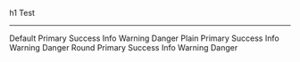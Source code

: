 h1
Test

---

<script setup>
import {
  Check,
  Delete,
  Edit,
  Message,
  Search,
  Star,
} from '@element-plus/icons-vue'
</script>
<el-row class="mb-4">
  <el-button>Default</el-button>
  <el-button type="primary">Primary</el-button>
  <el-button type="success">Success</el-button>
  <el-button type="info">Info</el-button>
  <el-button type="warning">Warning</el-button>
  <el-button type="danger">Danger</el-button>
</el-row>

<el-row class="mb-4">
  <el-button plain>Plain</el-button>
  <el-button type="primary" plain>Primary</el-button>
  <el-button type="success" plain>Success</el-button>
  <el-button type="info" plain>Info</el-button>
  <el-button type="warning" plain>Warning</el-button>
  <el-button type="danger" plain>Danger</el-button>
</el-row>

<el-row class="mb-4">
  <el-button round>Round</el-button>
  <el-button type="primary" round>Primary</el-button>
  <el-button type="success" round>Success</el-button>
  <el-button type="info" round>Info</el-button>
  <el-button type="warning" round>Warning</el-button>
  <el-button type="danger" round>Danger</el-button>
</el-row>

<el-row>
  <el-button :icon="Search" circle />
  <el-button type="primary" :icon="Edit" circle />
  <el-button type="success" :icon="Check" circle />
  <el-button type="info" :icon="Message" circle />
  <el-button type="warning" :icon="Star" circle />
  <el-button type="danger" :icon="Delete" circle />
</el-row>
